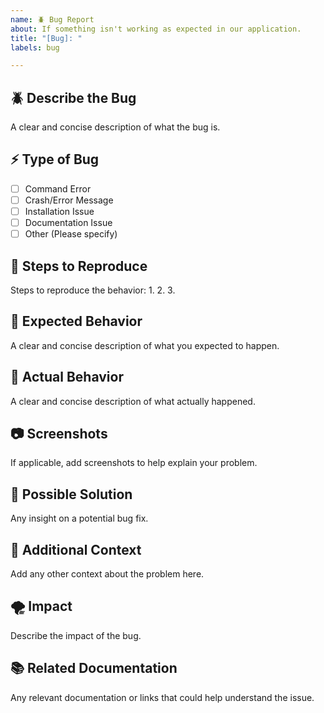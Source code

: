 ```yaml
---
name: 🪲 Bug Report
about: If something isn't working as expected in our application.
title: "[Bug]: "
labels: bug

---
```


## 🪲 Describe the Bug
A clear and concise description of what the bug is.

## ⚡️ Type of Bug
- [ ] Command Error
- [ ] Crash/Error Message
- [ ] Installation Issue
- [ ] Documentation Issue
- [ ] Other (Please specify)

## 🔬 Steps to Reproduce
Steps to reproduce the behavior:
1.
2.
3.

## 🔑 Expected Behavior
A clear and concise description of what you expected to happen.

## 🌚 Actual Behavior
A clear and concise description of what actually happened.

## 📷 Screenshots
If applicable, add screenshots to help explain your problem.

## 🧰 Possible Solution
Any insight on a potential bug fix.

## 📝 Additional Context
Add any other context about the problem here.

## 🌪️ Impact
Describe the impact of the bug.

## 📚 Related Documentation
Any relevant documentation or links that could help understand the issue.
